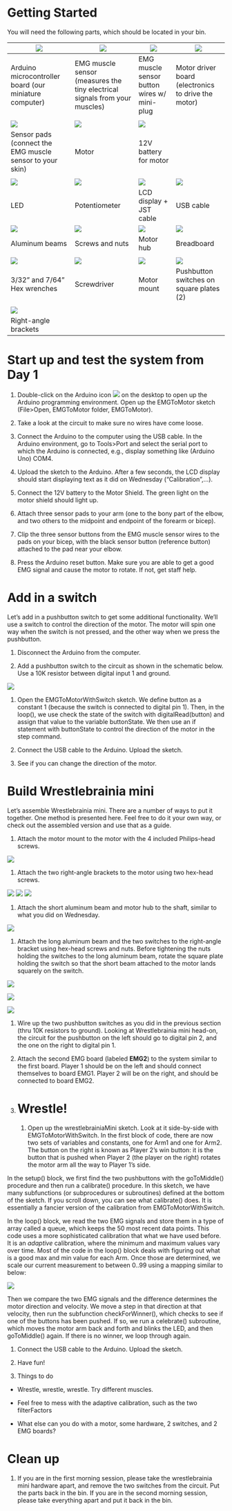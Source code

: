 Getting Started
===============

You will need the following parts, which should be located in your bin.

| ![](./media/image1.jpeg)                                 | ![](./media/image2.jpeg)                                                   | ![](./media/image3.jpeg)                    | ![](./media/image4.jpeg)                            |
|----------------------------------------------------------|----------------------------------------------------------------------------|---------------------------------------------|-----------------------------------------------------|
| Arduino microcontroller board (our miniature computer)   | EMG muscle sensor (measures the tiny electrical signals from your muscles) | EMG muscle sensor button wires w/ mini-plug | Motor driver board (electronics to drive the motor) |
|                                                          |                                                                            |                                             |                                                     |
| ![](./media/image5.jpeg)                                 | ![](./media/image7.jpeg)                    | ![](./media/image8.jpeg)                            |
| Sensor pads (connect the EMG muscle sensor to your skin) | Motor                                       | 12V battery for motor                               |
|                                                          |                                                                            |                                             |                                                     |
| ![](./media/image9.jpeg)                                 | ![](./media/image10.jpeg)                                                  | ![](./media/image11.jpeg)                   | ![](./media/image12.jpeg)                           |
| LED                                                      | Potentiometer                                                              | LCD display + JST cable                                 | USB cable                                           |
| ![](./media/image13.jpeg)                                | ![](./media/image14.jpeg)                                                  | ![](./media/image15.jpeg)                   | ![](./media/image16.jpeg)                           |
| Aluminum beams                                           | Screws and nuts                                                            | Motor hub                                   | Breadboard                                          |
|                                                          |                                                                            |                                             |                                                     |
| ![](./media/image17.jpeg)                                | ![](./media/image18.jpeg)                                                  | ![](./media/image19.jpeg)                   | ![](./media/image20.jpeg)                           |
| 3/32” and 7/64” Hex wrenches                             | Screwdriver                                                                | Motor mount                                 | Pushbutton switches on square plates (2)                               |
|                                                          |                                                                            |                                             |                                                     |
| ![](./media/image21.jpeg)                                |                                             |                                                     |
| Right-angle brackets                                     |                                             |                                                     |

Start up and test the system from Day 1
===========================================

1.  Double-click on the Arduino icon ![](./media/image23.jpeg) on the desktop to open up the Arduino programming environment. Open up the EMGToMotor sketch (File&gt;Open, EMGToMotor folder, EMGToMotor).

2.  Take a look at the circuit to make sure no wires have come loose.

3.  Connect the Arduino to the computer using the USB cable. In the Arduino environment, go to Tools&gt;Port and select the serial port to which the Arduino is connected, e.g., display something like (Arduino Uno) COM4.

4.  Upload the sketch to the Arduino. After a few seconds, the LCD display should start displaying text as it did on Wednesday (“Calibration”,…).

5.  Connect the 12V battery to the Motor Shield. The green light on the motor shield should light up.

6.  Attach three sensor pads to your arm (one to the bony part of the elbow, and two others to the midpoint and endpoint of the forearm or bicep).

7.  Clip the three sensor buttons from the EMG muscle sensor wires to the pads on your bicep, with the black sensor button (reference button) attached to the pad near your elbow.

8.  Press the Arduino reset button. Make sure you are able to get a good EMG signal and cause the motor to rotate. If not, get staff help.

Add in a switch
===============

Let’s add in a pushbutton switch to get some additional functionality. We’ll use a switch to control the direction of the motor. The motor will spin one way when the switch is not pressed, and the other way when we press the pushbutton.

1.  Disconnect the Arduino from the computer.

2.  Add a pushbutton switch to the circuit as shown in the schematic below. Use a 10K resistor between digital input 1 and ground.

![](./media/image24.png)

1.  Open the EMGToMotorWithSwitch sketch. We define button as a constant 1 (because the switch is connected to digital pin 1). Then, in the loop(), we use check the state of the switch with digitalRead(button) and assign that value to the variable buttonState. We then use an if statement with buttonState to control the direction of the motor in the step command.

2.  Connect the USB cable to the Arduino. Upload the sketch.

3.  See if you can change the direction of the motor.

Build Wrestlebrainia mini
=========================

Let’s assemble Wrestlebrainia mini. There are a number of ways to put it together. One method is presented here. Feel free to do it your own way, or check out the assembled version and use that as a guide.

1.  Attach the motor mount to the motor with the 4 included Philips-head screws.

![](./media/image25.jpeg)

1.  Attach the two right-angle brackets to the motor using two hex-head screws.

![](./media/image26.jpeg) ![](./media/image27.jpeg) ![](./media/image28.jpeg)

1.  Attach the short aluminum beam and motor hub to the shaft, similar to what you did on Wednesday.

![](./media/image29.jpeg)

1.  Attach the long aluminum beam and the two switches to the right-angle bracket using hex-head screws and nuts. Before tightening the nuts holding the switches to the long aluminum beam, rotate the square plate holding the switch so that the short beam attached to the motor lands squarely on the switch.

![](./media/image30.jpeg)

![](./media/image31.jpeg)

![](./media/image32.jpeg)

1.  Wire up the two pushbutton switches as you did in the previous section (thru 10K resistors to ground). Looking at Wrestlebrainia mini head-on, the circuit for the pushbutton on the left should go to digital pin 2, and the one on the right to digital pin 1.

2.  Attach the second EMG board (labeled **EMG2**) to the system similar to the first board. Player 1 should be on the left and should connect themselves to board EMG1. Player 2 will be on the right, and should be connected to board EMG2.



1.  Wrestle!
    ========

    1.  Open up the wrestlebrainiaMini sketch. Look at it side-by-side with EMGToMotorWithSwitch. In the first block of code, there are now two sets of variables and constants, one for Arm1 and one for Arm2. The button on the right is known as Player 2’s win button: it is the button that is pushed when Player 2 (the player on the right) rotates the motor arm all the way to Player 1’s side.

In the setup() block, we first find the two pushbuttons with the goToMiddle() procedure and then run a calibrate() procedure. In this sketch, we have many subfunctions (or subprocedures or subroutines) defined at the bottom of the sketch. If you scroll down, you can see what calibrate() does. It is essentially a fancier version of the calibration from EMGToMotorWithSwitch.

In the loop() block, we read the two EMG signals and store them in a type of array called a queue, which keeps the 50 most recent data points. This code uses a more sophisticated calibration that what we have used before. It is an *adaptive* calibration, where the minimum and maximum values vary over time. Most of the code in the loop() block deals with figuring out what is a good max and min value for each Arm. Once those are determined, we scale our current measurement to between 0..99 using a mapping similar to below:

![](./media/image33.png)

Then we compare the two EMG signals and the difference determines the motor direction and velocity. We move a step in that direction at that velocity, then run the subfunction checkForWinner(), which checks to see if one of the buttons has been pushed. If so, we run a celebrate() subroutine, which moves the motor arm back and forth and blinks the LED, and then goToMiddle() again. If there is no winner, we loop through again.

1.  Connect the USB cable to the Arduino. Upload the sketch.

2.  Have fun!

3.  Things to do

-   Wrestle, wrestle, wrestle. Try different muscles.

-   Feel free to mess with the adaptive calibration, such as the two filterFactors

-   What else can you do with a motor, some hardware, 2 switches, and 2 EMG boards?

Clean up
========

1.  If you are in the first morning session, please take the wrestlebrainia mini hardware apart, and remove the two switches from the circuit. Put the parts back in the bin. If you are in the second morning session, please take everything apart and put it back in the bin.
